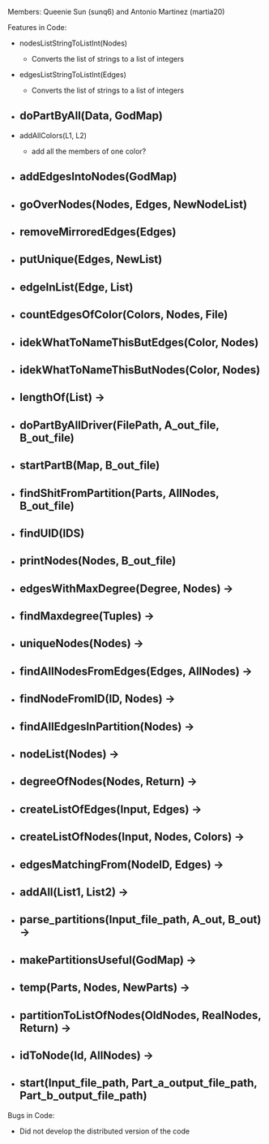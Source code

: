 Members: Queenie Sun (sunq6) and Antonio Martinez (martia20)

Features in Code:
- nodesListStringToListInt(Nodes)
    - Converts the list of strings to a list of integers

- edgesListStringToListInt(Edges)
    - Converts the list of strings to a list of integers

- doPartByAll(Data, GodMap)
    - 

- addAllColors(L1, L2)
    - add all the members of one color?

- addEdgesIntoNodes(GodMap)
    - 

- goOverNodes(Nodes, Edges, NewNodeList)
    - 

- removeMirroredEdges(Edges)
    - 

- putUnique(Edges, NewList)
    - 

- edgeInList(Edge, List)
    - 

- countEdgesOfColor(Colors, Nodes, File)
    - 

- idekWhatToNameThisButEdges(Color, Nodes) 
    - 

- idekWhatToNameThisButNodes(Color, Nodes)
    - 

- lengthOf(List) ->
    - 

- doPartByAllDriver(FilePath, A_out_file, B_out_file)
    - 

- startPartB(Map, B_out_file)
    - 

- findShitFromPartition(Parts, AllNodes, B_out_file)
    - 

- findUID(IDS)
    - 

- printNodes(Nodes, B_out_file)
    - 

- edgesWithMaxDegree(Degree, Nodes) ->
    - 

- findMaxdegree(Tuples) ->
    - 

- uniqueNodes(Nodes) ->
    - 

- findAllNodesFromEdges(Edges, AllNodes) ->
    - 

- findNodeFromID(ID, Nodes) ->
    - 

- findAllEdgesInPartition(Nodes) ->
    - 

- nodeList(Nodes) ->
    - 

- degreeOfNodes(Nodes, Return) ->
    - 

- createListOfEdges(Input, Edges) ->
    - 

- createListOfNodes(Input, Nodes, Colors) ->
    - 

- edgesMatchingFrom(NodeID, Edges) ->
    - 

- addAll(List1, List2) ->
    - 

- parse_partitions(Input_file_path, A_out, B_out) ->
    - 

- makePartitionsUseful(GodMap) ->
    - 

- temp(Parts, Nodes, NewParts) ->
    - 

- partitionToListOfNodes(OldNodes, RealNodes, Return) ->
    - 

- idToNode(Id, AllNodes) ->
    - 

- start(Input_file_path, Part_a_output_file_path, Part_b_output_file_path)
    - 


Bugs in Code:
- Did not develop the distributed version of the code